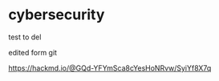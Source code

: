# cybersecurity

test to del

edited form git

https://hackmd.io/@GQd-YFYmSca8cYesHoNRvw/SyiYf8X7q

